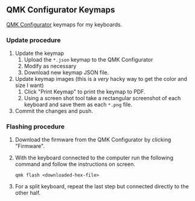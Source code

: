 ## QMK Configurator Keymaps

[QMK Configurator](https://config.qmk.fm) keymaps for my keyboards.

### Update procedure

1. Update the keymap
   1. Upload the `*.json` keymap to the QMK Configurator
   1. Modify as necessary
   1. Download new keymap JSON file.
1. Update keymap images (this is a _very_ hacky way to get the color and size I want)
   1. Click "Print Keymap" to print the keymap to PDF.
   1. Using a screen shot tool take a rectangular screenshot of each keyboard and save them as each `*.png` file.
1. Commit the changes and push.

### Flashing procedure

1. Download the firmware from the QMK Configurator by clicking "Firmware".
1. With the keyboard connected to the computer run the following command and follow the instructions on screen.

   ```
   qmk flash <downloaded-hex-file>
   ```

1. For a split keyboard, repeat the last step but connected directly to the other half.
